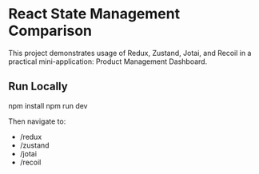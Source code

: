 # React State Management Comparison

This project demonstrates usage of Redux, Zustand, Jotai, and Recoil in a practical mini-application: Product Management Dashboard.

## Run Locally
npm install
npm run dev

Then navigate to:
- /redux
- /zustand
- /jotai
- /recoil